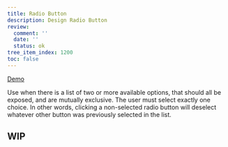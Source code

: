 ```yaml
---
title: Radio Button
description: Design Radio Button
review:
  comment: ''
  date: ''
  status: ok
tree_item_index: 1200
toc: false
---
```


[Demo](https://www.webcomponents.org/element/nuxeo/nuxeo-ui-elements/elements/nuxeo-directory-radio-group)

Use when there is a list of two or more available options, that should all be exposed, and are mutually exclusive. The user must select exactly one choice. In other words, clicking a non-selected radio button will deselect whatever other button was previously selected in the list.

## WIP
